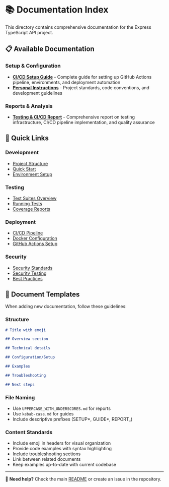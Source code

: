 # 📚 Documentation Index

This directory contains comprehensive documentation for the Express TypeScript API project.

## 📋 Available Documentation

### Setup & Configuration

- **[CI/CD Setup Guide](./CICD_SETUP_GUIDE.md)** - Complete guide for setting up GitHub Actions pipeline, environments, and deployment automation
- **[Personal Instructions](../.github/instructions/personal.instructions.md)** - Project standards, code conventions, and development guidelines

### Reports & Analysis

- **[Testing & CI/CD Report](./TESTING_CICD_REPORT.md)** - Comprehensive report on testing infrastructure, CI/CD pipeline implementation, and quality assurance

## 🎯 Quick Links

### Development

- [Project Structure](../README.md#-project-structure)
- [Quick Start](../README.md#-quick-start)
- [Environment Setup](../README.md#-configuration)

### Testing

- [Test Suites Overview](./TESTING_CICD_REPORT.md#-testing-infrastructure)
- [Running Tests](../README.md#-testing)
- [Coverage Reports](./TESTING_CICD_REPORT.md#test-results)

### Deployment

- [CI/CD Pipeline](./CICD_SETUP_GUIDE.md#-pipeline-overview)
- [Docker Configuration](./TESTING_CICD_REPORT.md#-docker-configuration)
- [GitHub Actions Setup](./CICD_SETUP_GUIDE.md#-setup-instructions)

### Security

- [Security Standards](../.github/instructions/personal.instructions.md#-security)
- [Security Testing](./TESTING_CICD_REPORT.md#-security-testing)
- [Best Practices](./CICD_SETUP_GUIDE.md#-security-notes)

## 📝 Document Templates

When adding new documentation, follow these guidelines:

### Structure

```markdown
# Title with emoji

## Overview section

## Technical details

## Configuration/Setup

## Examples

## Troubleshooting

## Next steps
```

### File Naming

- Use `UPPERCASE_WITH_UNDERSCORES.md` for reports
- Use `kebab-case.md` for guides
- Include descriptive prefixes (SETUP*, GUIDE*, REPORT\_)

### Content Standards

- Include emoji in headers for visual organization
- Provide code examples with syntax highlighting
- Include troubleshooting sections
- Link between related documents
- Keep examples up-to-date with current codebase

---

📖 **Need help?** Check the main [README](../README.md) or create an issue in the repository.
